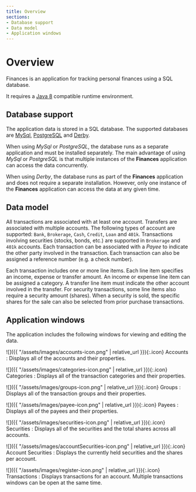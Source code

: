 ```yaml
---
title: Overview
sections:
- Database support
- Data model
- Application windows
---
```


# Overview
Finances is an application for tracking personal finances using a SQL database.

It requires a [Java 8](https://java.com/en/download/) compatible runtime environment.

## Database support
The application data is stored in a SQL database.  The supported databases are
[MySql](https://dev.mysql.com/downloads/mysql/), [PostgreSQL](https://www.postgresql.org/download/)
and [Derby](https://db.apache.org/derby/).

When using *MySql* or *PostgreSQL*, the database runs as a separate application
and must be installed separately.  The main advantage of using *MySql* or *PostgreSQL*
is that multiple instances of the **Finances** application can access the data concurrently.

When using *Derby*, the database runs as part of the **Finances** application
and does not require a separate installation.  However, only one instance of the
**Finances** application can access the data at any given time.

## Data model
All transactions are associated with at least one account.  Transfers are
associated with multiple accounts.  The following types of account are supported:
`Bank`, `Brokerage`, `Cash`, `Credit`, `Loan` and `401k`.  Transactions involving
securities (stocks, bonds, etc.) are supported in `Brokerage` and `401k` accounts.
Each transaction can be associated with a *Payee* to indicate the other party
involved in the transaction.  Each transaction can also be assigned a reference
number (e.g. a check number).

Each transaction includes one or more line items.  Each line item specifies
an income, expense or transfer amount.  An income or expense line item can
be assigned a category.  A transfer line item must indicate the other account
involved in the transfer.  For security transactions, some line items also
require a security amount (shares).  When a security is sold, the specific shares
for the sale can also be selected from prior purchase transactions.

## Application windows
The application includes the following windows for viewing and editing the data.

![]({{ "/assets/images/accounts-icon.png" | relative_url }}){:.icon} Accounts
: Displays all of the accounts and their properties.

![]({{ "/assets/images/categories-icon.png" | relative_url }}){:.icon} Categories
: Displays all of the transaction categories and their properties.

![]({{ "/assets/images/groups-icon.png" | relative_url }}){:.icon} Groups
: Displays all of the transaction groups and their properties.

![]({{ "/assets/images/payee-icon.png" | relative_url }}){:.icon} Payees
: Displays all of the payees and their properties.

![]({{ "/assets/images/securities-icon.png" | relative_url }}){:.icon} Securities
: Displays all of the securities and the total shares across all accounts.

![]({{ "/assets/images/accountSecurities-icon.png" | relative_url }}){:.icon} Account Securities
: Displays the currently held securities and the shares per account.

![]({{ "/assets/images/register-icon.png" | relative_url }}){:.icon} Transactions
: Displays transactions for an account.  Multiple transactions windows can
be open at the same time.